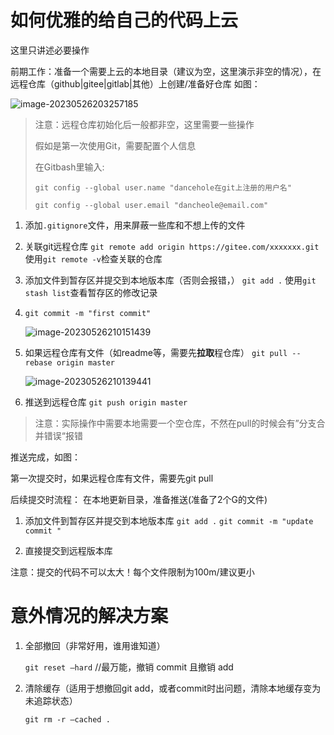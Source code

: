 # 如何优雅的给自己的代码上云


这里只讲述必要操作

前期工作：准备一个需要上云的本地目录（建议为空，这里演示非空的情况），在远程仓库（github|gitee|gitlab|其他）上创建/准备好仓库
如图：

![image-20230526203257185](https://cdn.jsdelivr.net/gh/dancehole/image@main/codelabs/image-20230526203257185.png)

> 注意：远程仓库初始化后一般都非空，这里需要一些操作
>
> 假如是第一次使用Git，需要配置个人信息
>
> 在Gitbash里输入:
>
> `git config --global user.name "dancehole在git上注册的用户名"`
>
> `git config --global user.email "dancheole@email.com"`


1. 添加`.gitignore`文件，用来屏蔽一些库和不想上传的文件

1. 关联git远程仓库
   `git remote add origin https://gitee.com/xxxxxxx.git`
   使用`git remote -v`检查关联的仓库

2. 添加文件到暂存区并提交到本地版本库（否则会报错，）
   `git add .`
   使用`git stash list`查看暂存区的修改记录

4. `git commit -m "first commit"`

   ![image-20230526210151439](https://cdn.jsdelivr.net/gh/dancehole/image@main/codelabs/image-20230526210151439.png)

3. 如果远程仓库有文件（如readme等，需要先**拉取**程仓库）
   `git pull --rebase origin master`

   ![image-20230526210139441](https://cdn.jsdelivr.net/gh/dancehole/image@main/codelabs/image-20230526210139441.png)
   
4. 推送到远程仓库
   `git push origin master`

> 注意：实际操作中需要本地需要一个空仓库，不然在pull的时候会有”分支合并错误“报错

推送完成，如图：




第一次提交时，如果远程仓库有文件，需要先git pull

后续提交时流程：
在本地更新目录，准备推送(准备了2个G的文件)

1. 添加文件到暂存区并提交到本地版本库
   `git add .`
   `git commit -m "update commit "`

2. 直接提交到远程版本库


注意：提交的代码不可以太大！每个文件限制为100m/建议更小





# 意外情况的解决方案

1. 全部撤回（非常好用，谁用谁知道）

   `git reset –hard` //最万能，撤销 commit 且撤销 add

2. 清除缓存（适用于想撤回git add，或者commit时出问题，清除本地缓存变为未追踪状态）

   `git rm -r –cached .`